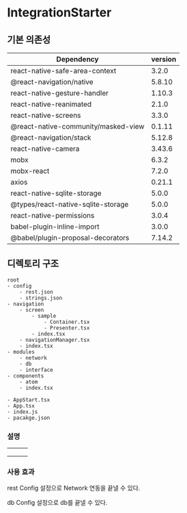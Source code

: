 # IntegrationStarter

## 기본 의존성

| Dependency                          | version |
| ----------------------------------- | ------- |
| react-native-safe-area-context      | 3.2.0   |
| @react-navigation/native            | 5.8.10  |
| react-native-gesture-handler        | 1.10.3  |
| react-native-reanimated             | 2.1.0   |
| react-native-screens                | 3.3.0   |
| @react-native-community/masked-view | 0.1.11  |
| @react-navigation/stack             | 5.12.8  |
| react-native-camera                 | 3.43.6  |
| mobx                                | 6.3.2   |
| mobx-react                          | 7.2.0   |
| axios                               | 0.21.1  |
| react-native-sqlite-storage         | 5.0.0   |
| @types/react-native-sqlite-storage  | 5.0.0   |
| react-native-permissions            | 3.0.4   |
| babel-plugin-inline-import          | 3.0.0   |
| @babel/plugin-proposal-decorators   | 7.14.2  |



## 디렉토리 구조

```
root
- config
	- rest.json
	- strings.json
- navigation
	- screen
		- sample
			- Container.tsx
			- Presenter.tsx
		- index.tsx
	- navigationManager.tsx
	- index.tsx
- modules
	- network
	- db
	- interface
- components
	- atom
	- index.tsx
	
- AppStart.tsx
- App.tsx
- index.js
- pacakge.json
```



### 설명

|      |      |      |
| ---- | ---- | ---- |
|      |      |      |
|      |      |      |
|      |      |      |



### 사용 효과

rest Config 설정으로 Network 연동을 끝낼 수 있다.

db Config 설정으로 db를 끝낼 수 있다.

